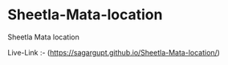 # Sheetla-Mata-location
Sheetla Mata  location


Live-Link :- (https://sagargupt.github.io/Sheetla-Mata-location/)
